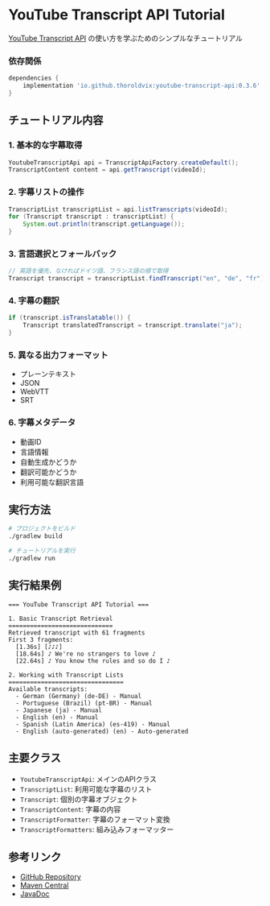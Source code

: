 # YouTube Transcript API Tutorial

[YouTube Transcript API](https://github.com/trldvix/youtube-transcript-api) の使い方を学ぶためのシンプルなチュートリアル

### 依存関係

```gradle
dependencies {
    implementation 'io.github.thoroldvix:youtube-transcript-api:0.3.6'
}
```

## チュートリアル内容

### 1. 基本的な字幕取得
```java
YoutubeTranscriptApi api = TranscriptApiFactory.createDefault();
TranscriptContent content = api.getTranscript(videoId);
```

### 2. 字幕リストの操作
```java
TranscriptList transcriptList = api.listTranscripts(videoId);
for (Transcript transcript : transcriptList) {
    System.out.println(transcript.getLanguage());
}
```

### 3. 言語選択とフォールバック
```java
// 英語を優先、なければドイツ語、フランス語の順で取得
Transcript transcript = transcriptList.findTranscript("en", "de", "fr");
```

### 4. 字幕の翻訳
```java
if (transcript.isTranslatable()) {
    Transcript translatedTranscript = transcript.translate("ja");
}
```

### 5. 異なる出力フォーマット
- プレーンテキスト
- JSON
- WebVTT
- SRT

### 6. 字幕メタデータ
- 動画ID
- 言語情報
- 自動生成かどうか
- 翻訳可能かどうか
- 利用可能な翻訳言語

## 実行方法

```bash
# プロジェクトをビルド
./gradlew build

# チュートリアルを実行
./gradlew run
```

## 実行結果例

```
=== YouTube Transcript API Tutorial ===

1. Basic Transcript Retrieval
=============================
Retrieved transcript with 61 fragments
First 3 fragments:
  [1.36s] [♪♪♪]
  [18.64s] ♪ We're no strangers to love ♪
  [22.64s] ♪ You know the rules and so do I ♪

2. Working with Transcript Lists
================================
Available transcripts:
  - German (Germany) (de-DE) - Manual
  - Portuguese (Brazil) (pt-BR) - Manual
  - Japanese (ja) - Manual
  - English (en) - Manual
  - Spanish (Latin America) (es-419) - Manual
  - English (auto-generated) (en) - Auto-generated
```

## 主要クラス

- `YoutubeTranscriptApi`: メインのAPIクラス
- `TranscriptList`: 利用可能な字幕のリスト
- `Transcript`: 個別の字幕オブジェクト
- `TranscriptContent`: 字幕の内容
- `TranscriptFormatter`: 字幕のフォーマット変換
- `TranscriptFormatters`: 組み込みフォーマッター

## 参考リンク

- [GitHub Repository](https://github.com/trldvix/youtube-transcript-api)
- [Maven Central](https://search.maven.org/artifact/io.github.thoroldvix/youtube-transcript-api)
- [JavaDoc](https://thoroldvix.github.io/youtube-transcript-api/javadoc/)

